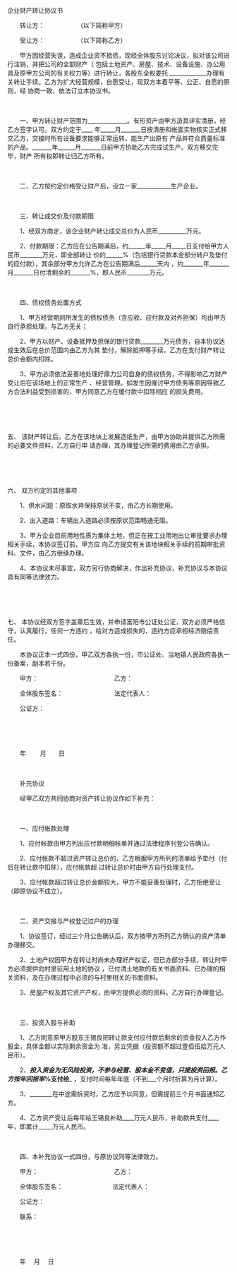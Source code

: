 



企业财产转让协议书



 

　　转让方：　　　　　 （以下简称甲方）

　　受让方：　　　　　 （以下简称乙方）　　

　　甲方因经营失误，造成企业资不抵债，现经全体股东讨论决议，拟对该公司进行注销，并把公司的全部财产（ 包括土地资产、房屋、技术、设备设施、办公用具及原甲方公司的有关权力等）进行转让，各股东全权委托 _____________办理有关转让手续。乙方为扩大经营规模，自愿受让，现双方本着平等、公正、自愿的原则，经 协商一致，依法订立本协议书。

　　

　　一、甲方转让财产范围为______________。有形资产由甲方造具详实清册，经乙方签字认可。双方约定于____ 年_____月_______日按清册和帐面实物核实正式移交乙方，交接时所有设备要求能够正常运转，能生产出原有 产品并符合质量标准的产品。_______年______月_______日前甲方协助乙方完成试生产。双方移交完毕，财产 所有权即转让归乙方所有。

　　

　　二、乙方按约定价格受让财产后，设立一家____________生产企业。

　　

　　三、转让成交价及付款期限

　　1、经双方商定，该企业财产转让成交总价为人民币__________万元。

　　2、付款期限：乙方应在公告期满后，约______年_____月_____日支付给甲方人民币________万元，即全部转让 价的______%（包括银行贷款本金部分转户及垫付的应付款），其余部分甲方允许乙方在公告期满后______天内 ，约_______年_______月_______日付清剩余的_______%，即人民币________万元。

　　

　　四、债权债务处置方式

　　1、甲方经营期间所发生的债权债务（含应收、应付款及对外担保）均由甲方自行承担处理，与乙方无关；

　　2、甲方以财产、设备抵押及担保的银行贷款________万元债务，自本协议达成生效后在总价范围内由乙方为其 垫付，解除抵押等手续，乙方在支付财产转让总价金额内扣除。

　　3、甲方必须依法妥善地处理好鼎力公司自身的债权债务，不得影响乙方财产受让后在该场地上的正常生产 、经营管理。如发生因催讨甲方债务等原因导致乙方合法利益受到损害的，甲方同意乙方在缓付款中扣除相应 的损失费用。

　　

　　

五、
该财产转让后，乙方在该地块上发展造纸生产，由甲方协助并提供乙方所需的必要文件资料，乙方自行申 请办理，其办理登记所需的费用由乙方承担。

　　

　　

六、
双方约定的其他事项

　　1、供水问题：原取水井保持原状不变，由乙方长期使用。

　　2、出入道路：车辆出入道路必须按原状范围畅通无阻。

　　3、甲方企业目前用地性质为集体土地，但正在按工业用地出让审批要求办理相关手续，本协议签订前，甲方应 向乙方提交有关该地块相关手续的前期审批资料、文件，由乙方继续办理。

　　4、本协议未尽事宜，双方另行协商解决，作出补充协议，补充协议与本协议具有同等法律效力。

　　

　　

七、
本协议经双方签字盖章后生效，并申请富阳市公证处公证，双方必须严格信守，认真履行，任何一方违约 ，给对方造成损失的，违约方应承担经济赔偿责任。

　　本协议正本一式四份，甲乙双方各执一份，市公证处、当地镇人民政府各执一份备案，副本若干份。　　

　　甲方：　　　　　　　　　　　　 乙方：　　

　　全体股东签名：　　　　　　　　 法定代表人：　　

　　公证方：

　　

　　


 
　　年　　 月　　日
 
　　



　　补充协议　　

　　经甲乙双方共同协商对资产转让协议作如下补充：

　　

　　一、应付帐款处理

　　1、应付帐款由甲方列出应付款明细帐单并通过法律程序刊登公告确认。

　　2、应付帐款不超过资产转让总价的，乙方根据甲方所列的清单给予垫付（付后在转让款中扣除），应付帐款超 过转让总价时由甲方自行处理支付。

　　3、应付帐款超过转让总价金额较大，甲方不能妥善处理时，乙方拒绝受让（即原协议不成立）。

　　

　　二、资产交接与产权登记过户的办理

　　1、协议签订，经过三个月公告确认后，双方按甲方所列乙方确认的资产清单办理移交。

　　2、土地产权因甲方在转让时尚未办理好产权证，但已办部分手续，转让时甲方必须提供向村里征用土地的协议 ，已付清土地款的有关书面资料、已办理的相关资料，及在办理过程中必须的与村里相关的书面资料。

　　3、房屋产权及其它资产产权，由甲方提供必须的资料，乙方自行办理登记。

　　

　　三、投资入股与补助

　　1、乙方同意原甲方股东王锡良把转让款支付应付款后剩余的资金投入乙方作股金，具体金额以实际剩余资金为 准，另立凭据（投资额不超过壹佰伍拾万元人民币）。

　　2、_____投入资金为无风险投资，不参与经营、股本金不变值，只提投资回报。乙方按年回报率___%支付给___ ，支付时间每年年底（不到___个月时折算为月计算）。

　　3、________在中途需拆资时，乙方应予以同意，但需提前三个月书面通知乙方。

　　4、乙方资产受让后每年给王锡良补助____万元人民币，补助款共支付____年，即累计_____万元人民币。

　　

　　四、本补充协议一式四份，与原协议同等法律效力。　　

　　甲方：　　　　　　　　　　　　 乙方：　　

　　全体股东签名：　　　　　　　　法定代表人：　　

　　公证方：　　

　　联系：

　　

　　


 
　　年　 月　 日
 
　　

